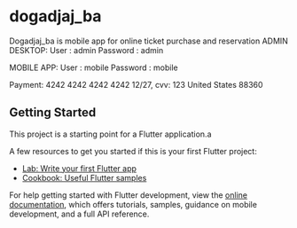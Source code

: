 # dogadjaj_ba

Dogadjaj_ba is mobile app for online ticket purchase and reservation
ADMIN DESKTOP:
User : admin
Password : admin

MOBILE APP:
User : mobile
Password : mobile

Payment: 
4242 4242 4242 4242
12/27, cvv: 123
United States
88360

## Getting Started

This project is a starting point for a Flutter application.a

A few resources to get you started if this is your first Flutter project:

- [Lab: Write your first Flutter app](https://docs.flutter.dev/get-started/codelab)
- [Cookbook: Useful Flutter samples](https://docs.flutter.dev/cookbook)

For help getting started with Flutter development, view the
[online documentation](https://docs.flutter.dev/), which offers tutorials,
samples, guidance on mobile development, and a full API reference.
